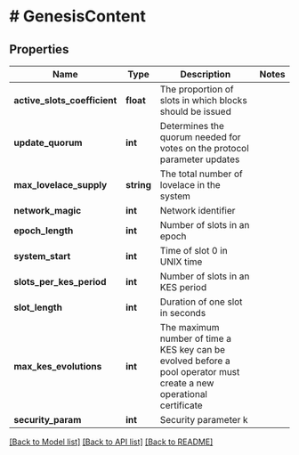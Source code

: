 # # GenesisContent

## Properties

Name | Type | Description | Notes
------------ | ------------- | ------------- | -------------
**active_slots_coefficient** | **float** | The proportion of slots in which blocks should be issued |
**update_quorum** | **int** | Determines the quorum needed for votes on the protocol parameter updates |
**max_lovelace_supply** | **string** | The total number of lovelace in the system |
**network_magic** | **int** | Network identifier |
**epoch_length** | **int** | Number of slots in an epoch |
**system_start** | **int** | Time of slot 0 in UNIX time |
**slots_per_kes_period** | **int** | Number of slots in an KES period |
**slot_length** | **int** | Duration of one slot in seconds |
**max_kes_evolutions** | **int** | The maximum number of time a KES key can be evolved before a pool operator must create a new operational certificate |
**security_param** | **int** | Security parameter k |

[[Back to Model list]](../../README.md#models) [[Back to API list]](../../README.md#endpoints) [[Back to README]](../../README.md)
